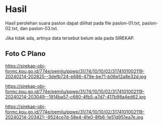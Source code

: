 # Hasil

Hasil perolehan suara paslon dapat dilihat pada file paslon-01.txt, paslon-02.txt, dan paslon-03.txt.

Jika tidak ada, artinya data tersebut belum ada pada SIREKAP.

## Foto C Plano

https://sirekap-obj-formc.kpu.go.id/774e/pemilu/ppwp/31/74/10/10/02/3174101002119-20240214-202825--3defb724-e686-479e-be71-b06e12a8e32d.jpg

https://sirekap-obj-formc.kpu.go.id/774e/pemilu/ppwp/31/74/10/10/02/3174101002119-20240214-203049--1914ba57-c680-4fb5-a7d7-417b98a4ed62.jpg

https://sirekap-obj-formc.kpu.go.id/774e/pemilu/ppwp/31/74/10/10/02/3174101002119-20240214-203421--9524ce7d-58e4-4fe0-8fb6-1e51d951ea7e.jpg
